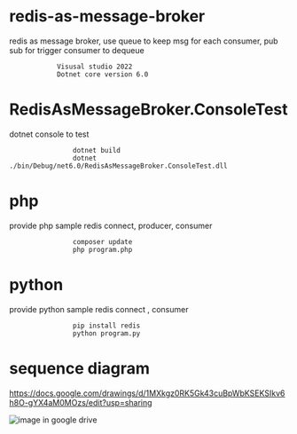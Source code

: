 # redis-as-message-broker

redis as message broker, use queue to keep msg for each consumer, pub sub for trigger consumer to dequeue

				Visusal studio 2022
				Dotnet core version 6.0

# RedisAsMessageBroker.ConsoleTest

dotnet console to test

                    dotnet build
                    dotnet ./bin/Debug/net6.0/RedisAsMessageBroker.ConsoleTest.dll

# php 

provide php sample redis connect, producer, consumer

                    composer update
                    php program.php

# python

provide python sample redis connect , consumer

                    pip install redis
                    python program.py

# sequence diagram

https://docs.google.com/drawings/d/1MXkgz0RK5Gk43cuBpWbKSEKSIkv6h8O-gYX4aM0MOzs/edit?usp=sharing

![image in google drive](https://docs.google.com/drawings/d/1MXkgz0RK5Gk43cuBpWbKSEKSIkv6h8O-gYX4aM0MOzs/edit?usp=sharing)
